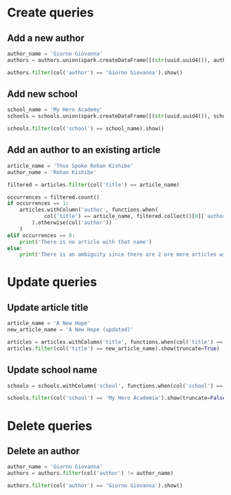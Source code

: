 # Create queries

## Add a new author

``` python
author_name = 'Giorno Giovanna'
authors = authors.union(spark.createDataFrame([(str(uuid.uuid4()), author_name)]))

authors.filter(col('author') == 'Giorno Giovanna').show()
```

## Add new school

``` python
school_name = 'My Hero Academy'
schools = schools.union(spark.createDataFrame([(str(uuid.uuid4()), school_name)]))

schools.filter(col('school') == school_name).show()
```

## Add an author to an existing article

``` python
article_name = 'Thus Spoke Rohan Kishibe'
author_name = 'Rohan Kishibe'

filtered = articles.filter(col('title') == article_name)

occurrences = filtered.count()
if occurrences == 1:
    articles.withColumn('author', functions.when(
            col('title') == article_name, filtered.collect()[0]['author'] + [author_name]
        ).otherwise(col('author'))
    )
elif occurrences == 0:
    print('There is no article with that name')
else:
    print('There is an ambiguity since there are 2 ore more articles with that name')
```

# Update queries

## Update article title

``` python
article_name = 'A New Hope'
new_article_name = 'A New Hope (updated)'

articles = articles.withColumn('title', functions.when(col('title') == article_name, new_article_name).otherwise(col('title')))
articles.filter(col('title') == new_article_name).show(truncate=True)
```

## Update school name
``` python
schools = schools.withColumn('school', functions.when(col('school') == 'My Hero Academy', 'My Hero Academia').otherwise(col('school')))

schools.filter(col('school') == 'My Hero Academia').show(truncate=False)
```

# Delete queries

## Delete an author

``` python
author_name = 'Giorno Giovanna'
authors = authors.filter(col('author') != author_name)

authors.filter(col('author') == 'Giorno Giovanna').show()
```
